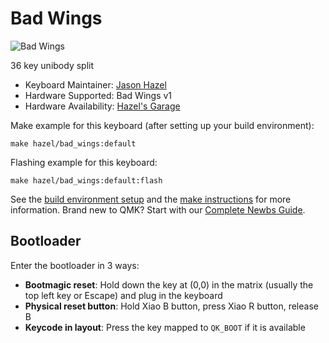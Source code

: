 # Bad Wings

![Bad Wings](https://i.imgur.com/QpfcEj8h.png)

36 key unibody split

* Keyboard Maintainer: [Jason Hazel](https://github.com/jasonhazel)
* Hardware Supported: Bad Wings v1
* Hardware Availability: [Hazel's Garage](https://shop.hazel.cc/products/bad-wings)

Make example for this keyboard (after setting up your build environment):

    make hazel/bad_wings:default

Flashing example for this keyboard:

    make hazel/bad_wings:default:flash

See the [build environment setup](https://docs.qmk.fm/#/getting_started_build_tools) and the [make instructions](https://docs.qmk.fm/#/getting_started_make_guide) for more information. Brand new to QMK? Start with our [Complete Newbs Guide](https://docs.qmk.fm/#/newbs).

## Bootloader

Enter the bootloader in 3 ways:

* **Bootmagic reset**: Hold down the key at (0,0) in the matrix (usually the top left key or Escape) and plug in the keyboard
* **Physical reset button**: Hold Xiao B button, press Xiao R button, release B
* **Keycode in layout**: Press the key mapped to `QK_BOOT` if it is available